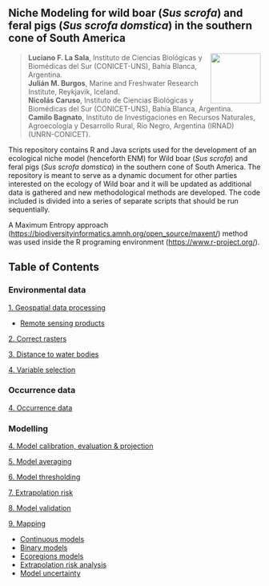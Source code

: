 ## Niche Modeling for wild boar (*Sus scrofa*) and feral pigs (*Sus scrofa domstica*) in the southern cone of South America

<img src="https://user-images.githubusercontent.com/20196847/82152923-d78ba600-983a-11ea-9bfc-2a9115a029f5.jpg" height="100" width="100" img align="right">

>**Luciano F. La Sala**, Instituto de Ciencias Biológicas y Biomédicas del Sur (CONICET-UNS), Bahía Blanca, Argentina.  
**Julián M. Burgos**, Marine and Freshwater Research Institute, Reykjavik, Iceland.   
**Nicolás Caruso**, Instituto de Ciencias Biológicas y Biomédicas del Sur (CONICET-UNS), Bahía Blanca, Argentina.   
**Camilo Bagnato**, Instituto de Investigaciones en Recursos Naturales, Agroecología y Desarrollo Rural, Río Negro, Argentina (IRNAD) (UNRN-CONICET).

This repository contains R and Java scripts used for the development of an ecological niche model (henceforth ENM) for Wild boar (*Sus scrofa*) and feral pigs (*Sus scrofa domstica*) in the southern cone of South America.
The repository is meant to serve as a dynamic document for other parties interested on the ecology of Wild boar and it will be updated as additional data is gathered and new methodological methods are developed. 
The code included is divided into a series of separate scripts that should be run sequentially.

A Maximum Entropy approach (https://biodiversityinformatics.amnh.org/open_source/maxent/) method was used inside the R programing environment (https://www.r-project.org/).

Table of Contents
----------

### Environmental data

[1. Geospatial data processing](./GEE_raster_processing/README.md)  
- [Remote sensing products](./GEE_raster_processing/Data_processing)

[2. Correct rasters](./Scripts/Correct_rasters.md)

[3. Distance to water bodies](./Scripts/Distance_to_water.md)

[4. Variable selection](./Scripts/Variable_selection.md)

### Occurrence data

[4. Occurrence data](./Scripts/Occurrence_data.md)

### Modelling

[4. Model calibration, evaluation & projection](./Scripts/Calibration_evaluation_&_projection.md)

[5. Model averaging](./Scripts/Model_averaging.md)

[6. Model thresholding](./Scripts/Model_thresholding.md)

[7. Extrapolation risk](./Scripts/Extrapolation_risk.md)

[8. Model validation](./Validation/README.md)

[9. Mapping](Scripts/Mapping.md)
- [Continuous models](./Results/Leptospira.md) 
- [Binary models](./Results/Leptospira.md)
- [Ecoregions models](./Ecoregions_models/)
- [Extrapolation risk analysis](./Ecoregions_models/)
- [Model uncertainty](./Ecoregions_models/)
